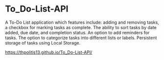 # To_Do-List-API
A To-Do List application which features include: adding and removing tasks, a checkbox for marking tasks as complete. The ability to sort tasks by date added, due date, and completion status. An option to add reminders for tasks. The option to categorize tasks into different lists or labels. Persistent storage of tasks using Local Storage.


https://thpolitis13.github.io/To_Do-List-API/

